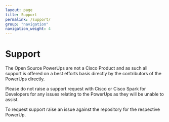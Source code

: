 ```yaml
---
layout: page
title: Support
permalink: /support/
group: "navigation"
navigation_weight: 4
---
```


# Support
The Open Source PowerUps are not a Cisco Product and as such all support is offered on a best efforts basis directly by the contributors of the PowerUps directly.

Please do not raise a support request with Cisco or Cisco Spark for Developers for any issues relating to the PowerUps as they will be unable to assist.

To request support raise an issue against the repository for the respective PowerUp.

